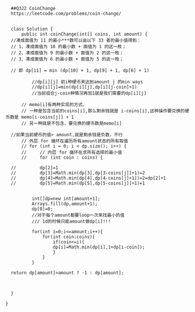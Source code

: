       ##Q322 CoinChange
      https://leetcode.com/problems/coin-change/
      
      
      class Solution {
          public int coinChange(int[] coins, int amount) {
      //凑成面值为 11 的最小***数可以由以下 33 者的最小值得到：
      // 1、凑成面值为 10 的最小数 + 面值为 1 的这一枚；
      // 2、凑成面值为 9 的最小数 + 面值为 2 的这一枚；
      // 3、凑成面值为 6 的最小数 + 面值为 5 的这一枚；

      // 即 dp[11] = min (dp[10] + 1, dp[9] + 1, dp[6] + 1)

              //dp[i][j] 前i种硬币来达到amount j 的min ways
              //dp[i][j]=min(dp[i][j],dp[i][j-coin]+1)
              //当前组合j-coin种情况再加1就是我们需要的dp[i][j]

          // memo[i]有两种实现的方式，
          // 一种是包含当前的coins[i],那么剩余钱就是 i-coins[i],这种操作要兑换的硬币数是 memo[i-coins[j]] + 1
          // 另一种就是不包含，要兑换的硬币数是memo[i]

      //如果当前硬币的值> amount,就是剩余钱是负数，不行
          // 外层 for 循环在遍历所有amount状态的所有取值
          // for (int i = 0; i < dp.size(); i++) {
          //     // 内层 for 循环在求所有选择的最小值
          //     for (int coin : coins) {

      //         dp[2]=1
      //         dp[3]=Math.min(dp[3],dp[3-coins[j]]+1)=2
      //         dp[4]=Math.min(dp[4],dp[4-coins[j]+1])=2=dp[2]+1
      //         dp[5]=Math.min(dp[5],dp[5-coins[j]]+1)=1


              int[]dp=new int[amount+1];
              Arrays.fill(dp,amount+1);
              dp[0]=0;
              //对于每个amount都要loop一次来找最小的值
              /// 1d的时候只能amount做dp[i]!!!

              for(int i=0;i<=amount;i++){
                  for(int coin:coins){
                      if(coin<=i){
                      dp[i]=Math.min(dp[i],1+dp[i-coin]);
                      }
                  }
              }

      return dp[amount]>amount ? -1 : dp[amount];



      }

    }
